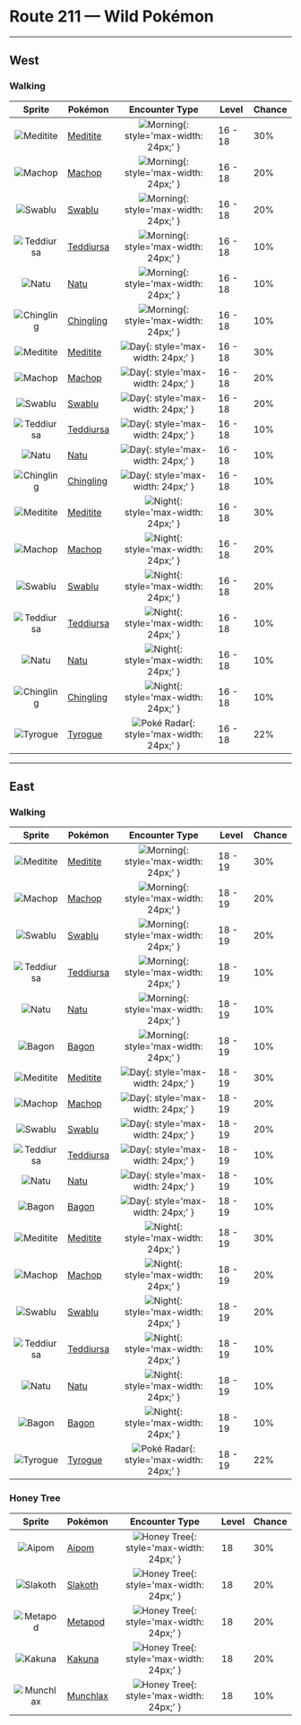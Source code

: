 # Route 211 — Wild Pokémon

---

## West

### Walking

| Sprite | Pokémon | Encounter Type | Level | Chance |
|:------:|---------|:--------------:|-------|--------|
| ![Meditite](../../assets/sprites/meditite/front.gif "Meditite: It always trains deep in mountains. It levitates when it heightens its spiritual power through meditation.") | [Meditite](../../pokemon/meditite.md/) | ![Morning](../../assets/encounter_types/morning.png "Morning"){: style='max-width: 24px;' } | 16 - 18 | 30% |
| ![Machop](../../assets/sprites/machop/front.gif "Machop: Though small in stature, it is powerful enough to easily heft and throw a number of GEODUDE at once.") | [Machop](../../pokemon/machop.md/) | ![Morning](../../assets/encounter_types/morning.png "Morning"){: style='max-width: 24px;' } | 16 - 18 | 20% |
| ![Swablu](../../assets/sprites/swablu/front.gif "Swablu: It can’t relax if it or its surroundings are not clean. It wipes off dirt with its wings.") | [Swablu](../../pokemon/swablu.md/) | ![Morning](../../assets/encounter_types/morning.png "Morning"){: style='max-width: 24px;' } | 16 - 18 | 20% |
| ![Teddiursa](../../assets/sprites/teddiursa/front.gif "Teddiursa: It lets honey soak into its paws so it can lick them all the time. Every set of paws tastes unique.") | [Teddiursa](../../pokemon/teddiursa.md/) | ![Morning](../../assets/encounter_types/morning.png "Morning"){: style='max-width: 24px;' } | 16 - 18 | 10% |
| ![Natu](../../assets/sprites/natu/front.gif "Natu: It picks food from cactus plants, deftly avoiding buds and spines. It seems to skip about to move.") | [Natu](../../pokemon/natu.md/) | ![Morning](../../assets/encounter_types/morning.png "Morning"){: style='max-width: 24px;' } | 16 - 18 | 10% |
| ![Chingling](../../assets/sprites/chingling/front.gif "Chingling: There is an orb inside its mouth. When it hops, the orb bounces all over and makes a ringing sound.") | [Chingling](../../pokemon/chingling.md/) | ![Morning](../../assets/encounter_types/morning.png "Morning"){: style='max-width: 24px;' } | 16 - 18 | 10% |
| ![Meditite](../../assets/sprites/meditite/front.gif "Meditite: It always trains deep in mountains. It levitates when it heightens its spiritual power through meditation.") | [Meditite](../../pokemon/meditite.md/) | ![Day](../../assets/encounter_types/day.png "Day"){: style='max-width: 24px;' } | 16 - 18 | 30% |
| ![Machop](../../assets/sprites/machop/front.gif "Machop: Though small in stature, it is powerful enough to easily heft and throw a number of GEODUDE at once.") | [Machop](../../pokemon/machop.md/) | ![Day](../../assets/encounter_types/day.png "Day"){: style='max-width: 24px;' } | 16 - 18 | 20% |
| ![Swablu](../../assets/sprites/swablu/front.gif "Swablu: It can’t relax if it or its surroundings are not clean. It wipes off dirt with its wings.") | [Swablu](../../pokemon/swablu.md/) | ![Day](../../assets/encounter_types/day.png "Day"){: style='max-width: 24px;' } | 16 - 18 | 20% |
| ![Teddiursa](../../assets/sprites/teddiursa/front.gif "Teddiursa: It lets honey soak into its paws so it can lick them all the time. Every set of paws tastes unique.") | [Teddiursa](../../pokemon/teddiursa.md/) | ![Day](../../assets/encounter_types/day.png "Day"){: style='max-width: 24px;' } | 16 - 18 | 10% |
| ![Natu](../../assets/sprites/natu/front.gif "Natu: It picks food from cactus plants, deftly avoiding buds and spines. It seems to skip about to move.") | [Natu](../../pokemon/natu.md/) | ![Day](../../assets/encounter_types/day.png "Day"){: style='max-width: 24px;' } | 16 - 18 | 10% |
| ![Chingling](../../assets/sprites/chingling/front.gif "Chingling: There is an orb inside its mouth. When it hops, the orb bounces all over and makes a ringing sound.") | [Chingling](../../pokemon/chingling.md/) | ![Day](../../assets/encounter_types/day.png "Day"){: style='max-width: 24px;' } | 16 - 18 | 10% |
| ![Meditite](../../assets/sprites/meditite/front.gif "Meditite: It always trains deep in mountains. It levitates when it heightens its spiritual power through meditation.") | [Meditite](../../pokemon/meditite.md/) | ![Night](../../assets/encounter_types/night.png "Night"){: style='max-width: 24px;' } | 16 - 18 | 30% |
| ![Machop](../../assets/sprites/machop/front.gif "Machop: Though small in stature, it is powerful enough to easily heft and throw a number of GEODUDE at once.") | [Machop](../../pokemon/machop.md/) | ![Night](../../assets/encounter_types/night.png "Night"){: style='max-width: 24px;' } | 16 - 18 | 20% |
| ![Swablu](../../assets/sprites/swablu/front.gif "Swablu: It can’t relax if it or its surroundings are not clean. It wipes off dirt with its wings.") | [Swablu](../../pokemon/swablu.md/) | ![Night](../../assets/encounter_types/night.png "Night"){: style='max-width: 24px;' } | 16 - 18 | 20% |
| ![Teddiursa](../../assets/sprites/teddiursa/front.gif "Teddiursa: It lets honey soak into its paws so it can lick them all the time. Every set of paws tastes unique.") | [Teddiursa](../../pokemon/teddiursa.md/) | ![Night](../../assets/encounter_types/night.png "Night"){: style='max-width: 24px;' } | 16 - 18 | 10% |
| ![Natu](../../assets/sprites/natu/front.gif "Natu: It picks food from cactus plants, deftly avoiding buds and spines. It seems to skip about to move.") | [Natu](../../pokemon/natu.md/) | ![Night](../../assets/encounter_types/night.png "Night"){: style='max-width: 24px;' } | 16 - 18 | 10% |
| ![Chingling](../../assets/sprites/chingling/front.gif "Chingling: There is an orb inside its mouth. When it hops, the orb bounces all over and makes a ringing sound.") | [Chingling](../../pokemon/chingling.md/) | ![Night](../../assets/encounter_types/night.png "Night"){: style='max-width: 24px;' } | 16 - 18 | 10% |
| ![Tyrogue](../../assets/sprites/tyrogue/front.gif "Tyrogue: It is famous for its eagerness to fight and always nurses injuries from challenging larger foes.") | [Tyrogue](../../pokemon/tyrogue.md/) | ![Poké Radar](../../assets/encounter_types/poke_radar.png "Poké Radar"){: style='max-width: 24px;' } | 16 - 18 | 22% |

---

## East

### Walking

| Sprite | Pokémon | Encounter Type | Level | Chance |
|:------:|---------|:--------------:|-------|--------|
| ![Meditite](../../assets/sprites/meditite/front.gif "Meditite: It always trains deep in mountains. It levitates when it heightens its spiritual power through meditation.") | [Meditite](../../pokemon/meditite.md/) | ![Morning](../../assets/encounter_types/morning.png "Morning"){: style='max-width: 24px;' } | 18 - 19 | 30% |
| ![Machop](../../assets/sprites/machop/front.gif "Machop: Though small in stature, it is powerful enough to easily heft and throw a number of GEODUDE at once.") | [Machop](../../pokemon/machop.md/) | ![Morning](../../assets/encounter_types/morning.png "Morning"){: style='max-width: 24px;' } | 18 - 19 | 20% |
| ![Swablu](../../assets/sprites/swablu/front.gif "Swablu: It can’t relax if it or its surroundings are not clean. It wipes off dirt with its wings.") | [Swablu](../../pokemon/swablu.md/) | ![Morning](../../assets/encounter_types/morning.png "Morning"){: style='max-width: 24px;' } | 18 - 19 | 20% |
| ![Teddiursa](../../assets/sprites/teddiursa/front.gif "Teddiursa: It lets honey soak into its paws so it can lick them all the time. Every set of paws tastes unique.") | [Teddiursa](../../pokemon/teddiursa.md/) | ![Morning](../../assets/encounter_types/morning.png "Morning"){: style='max-width: 24px;' } | 18 - 19 | 10% |
| ![Natu](../../assets/sprites/natu/front.gif "Natu: It picks food from cactus plants, deftly avoiding buds and spines. It seems to skip about to move.") | [Natu](../../pokemon/natu.md/) | ![Morning](../../assets/encounter_types/morning.png "Morning"){: style='max-width: 24px;' } | 18 - 19 | 10% |
| ![Bagon](../../assets/sprites/bagon/front.gif "Bagon: Dreaming of one day flying, it practices by leaping off cliffs every day.") | [Bagon](../../pokemon/bagon.md/) | ![Morning](../../assets/encounter_types/morning.png "Morning"){: style='max-width: 24px;' } | 18 - 19 | 10% |
| ![Meditite](../../assets/sprites/meditite/front.gif "Meditite: It always trains deep in mountains. It levitates when it heightens its spiritual power through meditation.") | [Meditite](../../pokemon/meditite.md/) | ![Day](../../assets/encounter_types/day.png "Day"){: style='max-width: 24px;' } | 18 - 19 | 30% |
| ![Machop](../../assets/sprites/machop/front.gif "Machop: Though small in stature, it is powerful enough to easily heft and throw a number of GEODUDE at once.") | [Machop](../../pokemon/machop.md/) | ![Day](../../assets/encounter_types/day.png "Day"){: style='max-width: 24px;' } | 18 - 19 | 20% |
| ![Swablu](../../assets/sprites/swablu/front.gif "Swablu: It can’t relax if it or its surroundings are not clean. It wipes off dirt with its wings.") | [Swablu](../../pokemon/swablu.md/) | ![Day](../../assets/encounter_types/day.png "Day"){: style='max-width: 24px;' } | 18 - 19 | 20% |
| ![Teddiursa](../../assets/sprites/teddiursa/front.gif "Teddiursa: It lets honey soak into its paws so it can lick them all the time. Every set of paws tastes unique.") | [Teddiursa](../../pokemon/teddiursa.md/) | ![Day](../../assets/encounter_types/day.png "Day"){: style='max-width: 24px;' } | 18 - 19 | 10% |
| ![Natu](../../assets/sprites/natu/front.gif "Natu: It picks food from cactus plants, deftly avoiding buds and spines. It seems to skip about to move.") | [Natu](../../pokemon/natu.md/) | ![Day](../../assets/encounter_types/day.png "Day"){: style='max-width: 24px;' } | 18 - 19 | 10% |
| ![Bagon](../../assets/sprites/bagon/front.gif "Bagon: Dreaming of one day flying, it practices by leaping off cliffs every day.") | [Bagon](../../pokemon/bagon.md/) | ![Day](../../assets/encounter_types/day.png "Day"){: style='max-width: 24px;' } | 18 - 19 | 10% |
| ![Meditite](../../assets/sprites/meditite/front.gif "Meditite: It always trains deep in mountains. It levitates when it heightens its spiritual power through meditation.") | [Meditite](../../pokemon/meditite.md/) | ![Night](../../assets/encounter_types/night.png "Night"){: style='max-width: 24px;' } | 18 - 19 | 30% |
| ![Machop](../../assets/sprites/machop/front.gif "Machop: Though small in stature, it is powerful enough to easily heft and throw a number of GEODUDE at once.") | [Machop](../../pokemon/machop.md/) | ![Night](../../assets/encounter_types/night.png "Night"){: style='max-width: 24px;' } | 18 - 19 | 20% |
| ![Swablu](../../assets/sprites/swablu/front.gif "Swablu: It can’t relax if it or its surroundings are not clean. It wipes off dirt with its wings.") | [Swablu](../../pokemon/swablu.md/) | ![Night](../../assets/encounter_types/night.png "Night"){: style='max-width: 24px;' } | 18 - 19 | 20% |
| ![Teddiursa](../../assets/sprites/teddiursa/front.gif "Teddiursa: It lets honey soak into its paws so it can lick them all the time. Every set of paws tastes unique.") | [Teddiursa](../../pokemon/teddiursa.md/) | ![Night](../../assets/encounter_types/night.png "Night"){: style='max-width: 24px;' } | 18 - 19 | 10% |
| ![Natu](../../assets/sprites/natu/front.gif "Natu: It picks food from cactus plants, deftly avoiding buds and spines. It seems to skip about to move.") | [Natu](../../pokemon/natu.md/) | ![Night](../../assets/encounter_types/night.png "Night"){: style='max-width: 24px;' } | 18 - 19 | 10% |
| ![Bagon](../../assets/sprites/bagon/front.gif "Bagon: Dreaming of one day flying, it practices by leaping off cliffs every day.") | [Bagon](../../pokemon/bagon.md/) | ![Night](../../assets/encounter_types/night.png "Night"){: style='max-width: 24px;' } | 18 - 19 | 10% |
| ![Tyrogue](../../assets/sprites/tyrogue/front.gif "Tyrogue: It is famous for its eagerness to fight and always nurses injuries from challenging larger foes.") | [Tyrogue](../../pokemon/tyrogue.md/) | ![Poké Radar](../../assets/encounter_types/poke_radar.png "Poké Radar"){: style='max-width: 24px;' } | 18 - 19 | 22% |

### Honey Tree

| Sprite | Pokémon | Encounter Type | Level | Chance |
|:------:|---------|:--------------:|-------|--------|
| ![Aipom](../../assets/sprites/aipom/front.gif "Aipom: It lives high among the treetops. It can use its tail as freely and cleverly as its hands.") | [Aipom](../../pokemon/aipom.md/) | ![Honey Tree](../../assets/encounter_types/honey_tree.png "Honey Tree"){: style='max-width: 24px;' } | 18 | 30% |
| ![Slakoth](../../assets/sprites/slakoth/front.gif "Slakoth: It spends nearly all its time in a day sprawled out. Just seeing it makes one drowsy.") | [Slakoth](../../pokemon/slakoth.md/) | ![Honey Tree](../../assets/encounter_types/honey_tree.png "Honey Tree"){: style='max-width: 24px;' } | 18 | 20% |
| ![Metapod](../../assets/sprites/metapod/front.gif "Metapod: A steel-hard shell protects its tender body. It quietly endures hardships while awaiting evolution.") | [Metapod](../../pokemon/metapod.md/) | ![Honey Tree](../../assets/encounter_types/honey_tree.png "Honey Tree"){: style='max-width: 24px;' } | 18 | 20% |
| ![Kakuna](../../assets/sprites/kakuna/front.gif "Kakuna: While awaiting evolution, it hides from predators under leaves and in nooks of branches.") | [Kakuna](../../pokemon/kakuna.md/) | ![Honey Tree](../../assets/encounter_types/honey_tree.png "Honey Tree"){: style='max-width: 24px;' } | 18 | 20% |
| ![Munchlax](../../assets/sprites/munchlax/front.gif "Munchlax: In its desperation to gulp down food, it forgets about the food it has hidden under its fur.") | [Munchlax](../../pokemon/munchlax.md/) | ![Honey Tree](../../assets/encounter_types/honey_tree.png "Honey Tree"){: style='max-width: 24px;' } | 18 | 10% |

